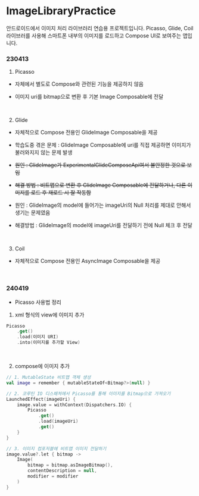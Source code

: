 # ImageLibraryPractice
안드로이드에서 이미지 처리 라이브러리 연습용 프로젝트입니다.
Picasso, Glide, Coil 라이브러를 사용해 스마트폰 내부의 이미지를 로드하고 Compose UI로 보여주는 앱입니다.
<br>

### 230413
1. Picasso
- 자체에서 별도로 Compose와 관련된 기능을 제공하지 않음

- 이미지 uri를 bitmap으로 변환 후 기본 Image Composable에 전달
<br>

2. Glide
- 자체적으로 Compose 전용인 GlideImage Composable을 제공

- 학습도중 겪은 문제 : GlideImage Composable에 uri를 직접 제공하면 이미지가 불러와지지 않는 문제 발생
- ~~원인 : GlideImage가 ExperimentalGlideComposeApi여서 불안정한 것으로 보임~~
- ~~해결 방법 : 비트맵으로 변환 후 GlideImage Composable에 전달하거나, 다른 이미지를 로드 후 재로드 시 잘 작동함~~
- 원인 : GlideImage의 model에 들어가는 imageUri의 Null 처리를 제대로 안해서 생기는 문제였음
- 해결방법 : GlideImage의 model에 imageUri를 전달하기 전에 Null 체크 후 전달
<br>

3. Coil
- 자체적으로 Compose 전용인 AsyncImage Composable을 제공
<br>

### 240419
- Picasso 사용법 정리

1. xml 형식의 view에 이미지 추가 
``` kotlin
Picasso
    .get()
    .load(이미지 URI)
    .into(이미지를 추가할 View)
```
<br>

2. compose에 이미지 추가
``` kotlin
// 1. MutableState 비트맵 객체 생성
val image = remember { mutableStateOf<Bitmap?>(null) }

// 2. 코루틴 IO 디스패쳐에서 Picasso를 통해 이미지를 Bitmap으로 가져오기
LaunchedEffect(imageUri) {
    image.value = withContext(Dispatchers.IO) {
        Picasso
            .get()
            .load(imageUri)
            .get()
    }
}

// 3. 이미지 컴포저블에 비트맵 이미지 전달하기 
image.value?.let { bitmap ->
    Image(
        bitmap = bitmap.asImageBitmap(),
        contentDescription = null,
        modifier = modifier
    )
}
```
<br>
